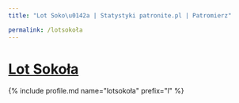```yaml
---
title: "Lot Soko\u0142a | Statystyki patronite.pl | Patromierz"

permalink: /lotsokoła
---
```


# [Lot Sokoła](https://patronite.pl/lotsokoła)

{% include profile.md name="lotsokoła" prefix="l" %}

